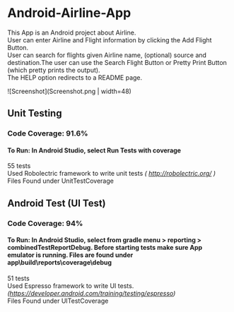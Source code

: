 # Android-Airline-App
This App is an Android project about Airline.</br>
User can enter Airline and Flight information by clicking the Add Flight Button.</br>
User can search for flights given Airline name, (optional) source and destination.The user can use the Search Flight Button or Pretty Print Button (which pretty prints the output).</br>
The HELP option redirects to a README page. 

![Screenshot](Screenshot.png | width=48)

## Unit Testing
### Code Coverage: 91.6%
#### To Run: In Android Studio, select Run Tests with coverage
55 tests</br>
Used Robolectric framework to write unit tests *( http://robolectric.org/ )*</br>
Files Found under UnitTestCoverage



## Android Test (UI Test)
### Code Coverage: 94%
#### To Run: In Android Studio, select from gradle menu > reporting > combinedTestReportDebug. Before starting tests make sure App emulator is running. Files are found under app\build\reports\coverage\debug
51 tests</br>
Used Espresso framework to write UI tests. *(https://developer.android.com/training/testing/espresso)*</br>
Files Found under UITestCoverage


